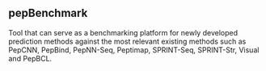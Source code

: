 ## pepBenchmark

Tool that can serve as a benchmarking platform for newly developed prediction methods against the most relevant existing methods such as PepCNN, PepBind, PepNN-Seq, Peptimap, SPRINT-Seq, SPRINT-Str, Visual and PepBCL.
